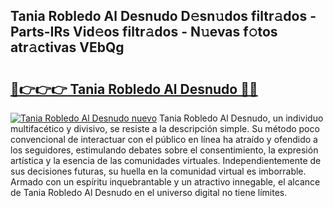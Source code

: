 ## Tania Robledo Al Desnudo D𝚎sn𝚞dos filtr𝚊dos - Parts-IRs Vid𝚎os filtr𝚊dos - N𝚞evas f𝚘tos atr𝚊ctivas VEbQg

# <h2><a href="http://mb1ijl.tromn.icu/?c=Tania+Robledo+Al+Desnudo">🔗👉👉👉 Tania Robledo Al Desnudo 🔗🔗</a></h2>

[![Tania Robledo Al Desnudo nuevo](https://i.imgur.com/pEAQMta.gif)](http://mb1ijl.tromn.icu/?c=Tania+Robledo+Al+Desnudo)
Tania Robledo Al Desnudo, un individuo multifacético y divisivo, se resiste a la descripción simple. Su método poco convencional de interactuar con el público en línea ha atraído y ofendido a los seguidores, estimulando debates sobre el consentimiento, la expresión artística y la esencia de las comunidades virtuales. Independientemente de sus decisiones futuras, su huella en la comunidad virtual es imborrable. Armado con un espíritu inquebrantable y un atractivo innegable, el alcance de Tania Robledo Al Desnudo en el universo digital no tiene límites.
